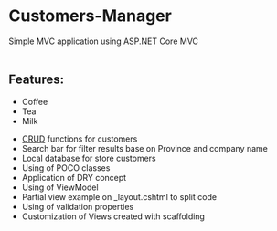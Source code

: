 # Customers-Manager

Simple MVC application using ASP.NET Core MVC<br />
<br />
<h2>Features:</h2>

<ul>
  <li>Coffee</li>
  <li>Tea</li>
  <li>Milk</li>
</ul>

<ul>
  <li><a href="https://en.wikipedia.org/wiki/Create,_read,_update_and_delete">CRUD</a> functions for customers</li>
  <li>Search bar for filter results base on Province and company name</li>
  <li>Local database for store customers</li>
  <li>Using of POCO classes</li>
  <li>Application of DRY concept</li>
  <li>Using of ViewModel</li>
  <li>Partial view example on _layout.cshtml to split code</li>
  <li>Using of validation properties</li>
  <li>Customization of Views created with scaffolding</li>
</ul>
